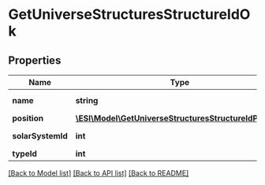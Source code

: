 # GetUniverseStructuresStructureIdOk

## Properties
Name | Type | Description | Notes
------------ | ------------- | ------------- | -------------
**name** | **string** | The full name of the structure | 
**position** | [**\ESI\Model\GetUniverseStructuresStructureIdPosition**](GetUniverseStructuresStructureIdPosition.md) |  | [optional] 
**solarSystemId** | **int** | solar_system_id integer | 
**typeId** | **int** | type_id integer | [optional] 

[[Back to Model list]](../README.md#documentation-for-models) [[Back to API list]](../README.md#documentation-for-api-endpoints) [[Back to README]](../README.md)


